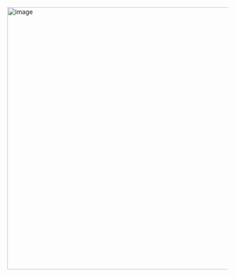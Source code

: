 <img width="600" alt="image" src="https://github.com/hyezg/js-study/assets/112006114/3743a42a-1915-4f2e-8063-cca34473837c">
